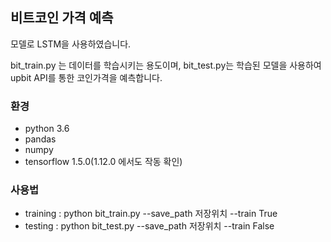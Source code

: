 ## 비트코인 가격 예측

모델로 LSTM을 사용하였습니다.

bit_train.py 는 데이터를 학습시키는 용도이며, bit_test.py는 학습된 모델을 사용하여 upbit API를 통한 코인가격을 예측합니다.


### 환경
- python 3.6
- pandas 
- numpy
- tensorflow 1.5.0(1.12.0 에서도 작동 확인)


### 사용법
- training : 
python bit_train.py --save_path 저장위치 --train True
- testing :
python bit_test.py --save_path 저장위치 --train False

